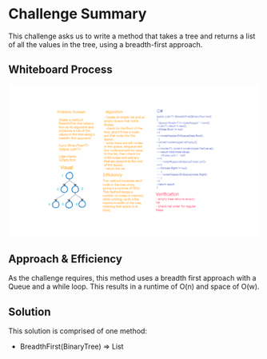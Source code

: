 # Challenge Summary

This challenge asks us to write a method that takes a tree and returns a list of all the values in the tree, using a breadth-first approach.

## Whiteboard Process

![C17WhiteBoard](C17WhiteBoard.png)

## Approach & Efficiency

As the challenge requires, this method uses a breadth first approach with a Queue and a while loop. This results in a runtime of O(n) and space of O(w).

## Solution

This solution is comprised of one method:

- BreadthFirst(BinaryTree<T>) => List<T>
